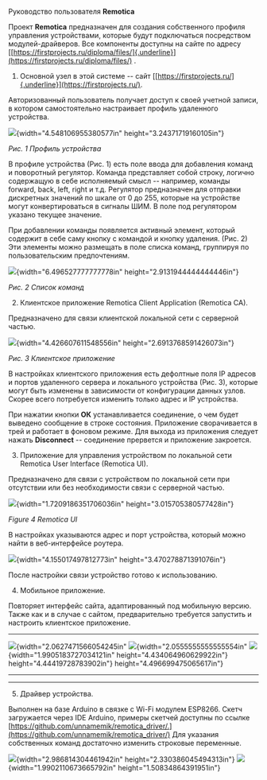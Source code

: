 Руководство пользователя **Remotica**

Проект **Remotica** предназначен для создания собственного профиля
управления устройствами, которые будут подключаться посредством
модулей-драйверов. Все компоненты доступны на сайте по адресу
[[https://firstprojects.ru/diploma/files/]{.underline}](https://firstprojects.ru/diploma/files/)
.

1.  Основной узел в этой системе -- сайт
    [[https://firstprojects.ru/]{.underline}](https://firstprojects.ru/).

Авторизованный пользователь получает доступ к своей учетной записи, в
котором самостоятельно настраивает профиль удаленного устройства.

![](vertopal_5434bcd377f840da80140666e360462a/media/image1.png){width="4.548106955380577in"
height="3.24371719160105in"}

*Рис. 1 Профиль устройства*

В профиле устройства (Рис. 1) есть поле ввода для добавления команд и
поворотный регулятор. Команда представляет собой строку, логично
содержащую в себе исполняемый смысл -- например, команды forward, back,
left, right и т.д. Регулятор предназначен для отправки дискретных
значений по шкале от 0 до 255, которые на устройстве могут
конвертироваться в сигналы ШИМ. В поле под регулятором указано текущее
значение.

При добавлении команды появляется активный элемент, который содержит в
себе саму кнопку с командой и кнопку удаления. (Рис. 2) Эти элементы
можно размещать в поле списка команд, группируя по пользовательским
предпочтениям.

![](vertopal_5434bcd377f840da80140666e360462a/media/image2.png){width="6.496527777777778in"
height="2.9131944444444446in"}

*Рис. 2 Список команд*

2.  Клиентское приложение Remotica Client Application (Remotica CA).

Предназначено для связи клиентской локальной сети с серверной частью.

![](vertopal_5434bcd377f840da80140666e360462a/media/image3.png){width="4.426607611548556in"
height="2.6913768591426073in"}

*Рис. 3 Клиентское приложение*

В настройках клиентского приложения есть дефолтные поля IP адресов и
портов удаленного сервера и локального устройства (Рис. 3), которые
могут быть изменены в зависимости от конфигурации данных узлов. Скорее
всего потребуется изменить только адрес и IP устройства.

При нажатии кнопки **ОК** устанавливается соединение, о чем будет
выведено сообщение в строке состояния. Приложение сворачивается в трей и
работает в фоновом режиме. Для выхода из приложения следует нажать
**Disconnect** -- соединение прервется и приложение закроется.

3.  Приложение для управления устройством по локальной сети Remotica
    User Interface (Remotica UI).

Предназначено для связи c устройством по локальной сети при отсутствии
или без необходимости связи с серверной частью.

![](vertopal_5434bcd377f840da80140666e360462a/media/image4.png){width="1.7209186351706036in"
height="3.015705380577428in"}

*Figure 4 Remotica UI*

В настройках указываются адрес и порт устройства, который можно найти в
веб-интерфейсе роутера.

![](vertopal_5434bcd377f840da80140666e360462a/media/image5.png){width="4.155017497812773in"
height="3.470278871391076in"}

После настройки связи устройство готово к использованию.

4.  Мобильное приложение.

Повторяет интерфейс сайта, адаптированный под мобильную версию. Также
как и в случае с сайтом, предварительно требуется запустить и настроить
клиентское приложение.

  -----------------------------------------------------------------------------------------------------------------------------------------------------------------------------------------------------------------------------------------------------------------------------------------------
  ![](vertopal_5434bcd377f840da80140666e360462a/media/image6.png){width="2.0627471566054245in"   ![](vertopal_5434bcd377f840da80140666e360462a/media/image7.png){width="2.0555555555555554in"      ![](vertopal_5434bcd377f840da80140666e360462a/media/image8.png){width="1.9905183727034121in"
  height="4.434064960629922in"}                                                                  height="4.44419728783902in"}                                                                      height="4.496699475065617in"}
  ---------------------------------------------------------------------------------------------- ---------------------------------------------------------------------------------------------- -- ----------------------------------------------------------------------------------------------

  -----------------------------------------------------------------------------------------------------------------------------------------------------------------------------------------------------------------------------------------------------------------------------------------------

5.  Драйвер устройства.

Выполнен на базе Arduino в связке с Wi-Fi модулем ESP8266. Скетч
загружается через IDE Arduino, примеры скетчей доступны по ссылке
[https://github.com/unnamemik/remotica_driver/.](https://github.com/unnamemik/remotica_driver/)
Для указания собственных команд достаточно изменить строковые
переменные.

![](vertopal_5434bcd377f840da80140666e360462a/media/image9.png){width="2.986814304461942in"
height="2.330386045494313in"}
![](vertopal_5434bcd377f840da80140666e360462a/media/image10.png){width="1.9902110673665792in"
height="1.50834864391951in"}

